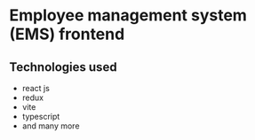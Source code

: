 # Employee management system (EMS) frontend 
## Technologies used
- react js
- redux
- vite
- typescript
- and many more